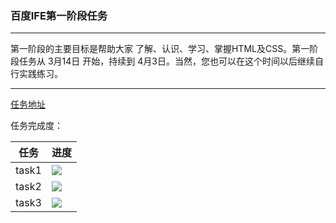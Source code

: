 ### 百度IFE第一阶段任务

---

第一阶段的主要目标是帮助大家 了解、认识、学习、掌握HTML及CSS。第一阶段任务从 3月14日 开始，持续到 4月3日。当然，您也可以在这个时间以后继续自行实践练习。

---
[任务地址](http://ife.baidu.com/task/all)

任务完成度：

|任务|进度|
|---|---|
|task1|![](http://progressed.io/bar/0)|
|task2|![](http://progressed.io/bar/70)|
|task3|![](http://progressed.io/bar/0)|
